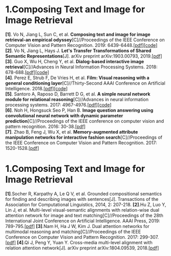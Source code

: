 # 1.Composing Text and Image for Image Retrieval
**[1]**. Vo N, Jiang L, Sun C, et al. **Composing text and image for image retrieval-an empirical odyssey**[C]//Proceedings of the IEEE Conference on Computer Vision and Pattern Recognition. 2019: 6439-6448.[[pdf]](http://openaccess.thecvf.com/content_CVPR_2019/papers/Vo_Composing_Text_and_Image_for_Image_Retrieval_-_an_Empirical_CVPR_2019_paper.pdf)[[code]](https://github.com/google/tirg)   
**[2]**. Vo N, Jiang L, Hays J. **Let's Transfer Transformations of Shared Semantic Representations**[J]. arXiv preprint arXiv:1903.00793, 2019.[[pdf]](https://arxiv.org/pdf/1903.00793.pdf)    
**[3]**. Guo X, Wu H, Cheng Y, et al. **Dialog-based interactive image retrieval**[C]//Advances in Neural Information Processing Systems. 2018: 678-688.[[pdf]](http://papers.nips.cc/paper/7348-dialog-based-interactive-image-retrieval.pdf)[[code]](https://github.com/XiaoxiaoGuo/fashion-retrieval)   
**[4]**. Perez E, Strub F, De Vries H, et al. **Film: Visual reasoning with a general conditioning layer**[C]//Thirty-Second AAAI Conference on Artificial Intelligence. 2018.[[pdf]](https://www.aaai.org/ocs/index.php/AAAI/AAAI18/paper/view/16528/16646)[[code]](https://github.com/ethanjperez/film)      
**[5]**. Santoro A, Raposo D, Barrett D G, et al. **A simple neural network module for relational reasoning**[C]//Advances in neural information processing systems. 2017: 4967-4976.[[pdf]](http://papers.nips.cc/paper/7082-a-simple-neural-network-module-for-relational-reasoning.pdf)[[code]](https://github.com/kimhc6028/relational-networks)  
**[6]**. Noh H, Hongsuck Seo P, Han B. **Image question answering using convolutional neural network with dynamic parameter prediction**[C]//Proceedings of the IEEE conference on computer vision and pattern recognition. 2016: 30-38.[[pdf]](http://openaccess.thecvf.com/content_cvpr_2016/papers/Noh_Image_Question_Answering_CVPR_2016_paper.pdf)  
**[7]**. Zhao B, Feng J, Wu X, et al. **Memory-augmented attribute manipulation networks for interactive fashion search**[C]//Proceedings of the IEEE Conference on Computer Vision and Pattern Recognition. 2017: 1520-1528.[[pdf]](http://openaccess.thecvf.com/content_cvpr_2017/papers/Zhao_Memory-Augmented_Attribute_Manipulation_CVPR_2017_paper.pdf) 

# 1.Composing Text and Image for Image Retrieval
**[1]**.Socher R, Karpathy A, Le Q V, et al. Grounded compositional semantics for finding and describing images with sentences[J]. Transactions of the Association for Computational Linguistics, 2014, 2: 207-218.
**[2]**.Hu Z, Luo Y, Lin J, et al. Multi-level visual-semantic alignments with relation-wise dual attention network for image and text matching[C]//Proceedings of the 28th International Joint Conference on Artificial Intelligence. AAAI Press, 2019: 789-795.[[pdf]](https://www.ijcai.org/proceedings/2019/0111.pdf)
**[3]**.Nam H, Ha J W, Kim J. Dual attention networks for multimodal reasoning and matching[C]//Proceedings of the IEEE Conference on Computer Vision and Pattern Recognition. 2017: 299-307.[[pdf]](http://openaccess.thecvf.com/content_cvpr_2017/papers/Nam_Dual_Attention_Networks_CVPR_2017_paper.pdf)
**[4]**.Qi J, Peng Y, Yuan Y. Cross-media multi-level alignment with relation attention network[J]. arXiv preprint arXiv:1804.09539, 2018.[[pdf]](https://arxiv.org/pdf/1804.09539.pdf)
